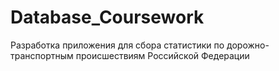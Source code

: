 # Database_Coursework

Разработка приложения для сбора статистики по дорожно-транспортным происшествиям Российской Федерации
